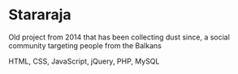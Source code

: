 # Stararaja
 Old project from 2014 that has been collecting dust since, a social community targeting people from the Balkans

HTML, CSS, JavaScript, jQuery, PHP, MySQL